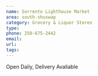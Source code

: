 ```yaml
---
name: Sorrento Lighthouse Market
area: south-shuswap
category: Grocery & Liquor Stores
type: 
phone: 250-675-2442
email: 
url: 
tags:
---
```


Open Daily, Delivery Avaliable